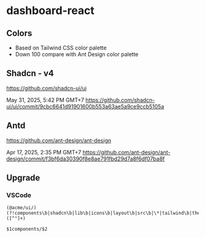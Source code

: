 # dashboard-react

## Colors

- Based on Tailwind CSS color palette
- Down 100 compare with Ant Design color palette

## Shadcn - v4

https://github.com/shadcn-ui/ui

May 31, 2025, 5:42 PM GMT+7
<https://github.com/shadcn-ui/ui/commit/9cbc6641d91901600b553a63ae5a9ce9ccb5105a>

## Antd

https://github.com/ant-design/ant-design

Apr 17, 2025, 2:35 PM GMT+7
<https://github.com/ant-design/ant-design/commit/f3bf6da30390f8e8ae791fbd29d7a8f6df07ba8f>

## Upgrade

### VSCode

```regex
(@acme/ui/)(?!components\b|shadcn\b|lib\b|icons\b|layout\b|src\b|\*|tailwind\b|theme\b|link\b)([^"]+)

$1components/$2
```
